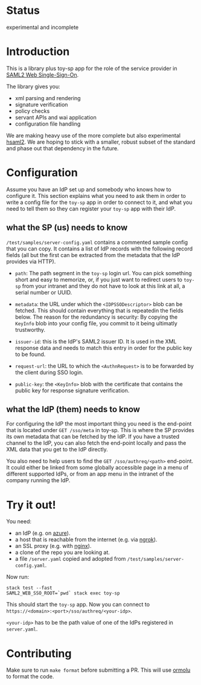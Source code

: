 # Status

experimental and incomplete

# Introduction

This is a library plus toy-sp app for the role of the service provider
in [SAML2 Web
Single-Sign-On](https://en.wikipedia.org/wiki/Security_Assertion_Markup_Language).

The library gives you:

- xml parsing and rendering
- signature verification
- policy checks
- servant APIs and wai application
- configuration file handling

We are making heavy use of the more complete but also experimental
[hsaml2](https://hackage.haskell.org/package/hsaml2/).  We are hoping
to stick with a smaller, robust subset of the standard and phase out
that dependency in the future.

# Configuration

Assume you have an IdP set up and somebody who knows how to configure
it.  This section explains what you need to ask them in order to write
a config file for the `toy-sp` app in order to connect to it, and what
you need to tell them so they can register your `toy-sp` app with
their IdP.

## what the SP (us) needs to know

`/test/samples/server-config.yaml` contains a commented sample config
that you can copy.  It contains a list of IdP records with the
following record fields (all but the first can be extracted from the
metadata that the IdP provides via HTTP).

- `path`: The path segment in the `toy-sp` login url.  You can pick
  something short and easy to memorize, or, if you just want to
  redirect users to `toy-sp` from your intranet and they do not have
  to look at this link at all, a serial number or UUID.

- `metadata`: the URL under which the `<IDPSSODescriptor>` blob can be
  fetched.  This should contain everything that is repeatedin the
  fields below.  The reason for the redundancy is security: By copying
  the `KeyInfo` blob into your config file, you commit to it being
  ultimatly trustworthy.

- `issuer-id`: this is the IdP's SAML2 issuer ID.  It is used in
  the XML response data and needs to match this entry in order for the
  public key to be found.

- `request-url`: the URL to which the `<AuthnRequest>` is to be
  forwarded by the client during SSO login.

- `public-key`: the `<KeyInfo>` blob with the certificate that
  contains the public key for response signature verification.

## what the IdP (them) needs to know

For configuring the IdP the most important thing you need is the
end-point that is located under `GET /sso/meta` in toy-sp.  This is
where the SP provides its own metadata that can be fetched by the IdP.
If you have a trusted channel to the IdP, you can also fetch the
end-point locally and pass the XML data that you get to the IdP
directly.

You also need to help users to find the `GET /sso/authreq/<path>`
end-point.  It could either be linked from some globally accessible
page in a menu of different supported IdPs, or from an app menu in the
intranet of the company running the IdP.

# Try it out!

You need:

- an IdP (e.g. on [azure](https://azure.microsoft.com/)).
- a host that is reachable from the internet (e.g. via [ngrok](https://ngrok.com/)).
- an SSL proxy (e.g. with [nginx](https://docs.nginx.com/nginx/)).
- a clone of the repo you are looking at.
- a file `/server.yaml` copied and adopted from `/test/samples/server-config.yaml`.

Now run:

```
stack test --fast
SAML2_WEB_SSO_ROOT=`pwd` stack exec toy-sp
```

This should start the `toy-sp` app.  Now you can connect to
`https://<domain>:<port>/sso/authreq/<your-idp>`.

`<your-idp>` has to be the path value of one of the IdPs registered in
`server.yaml`.

# Contributing

Make sure to run `make format` before submitting a PR.
This will use [ormolu](https://github.com/tweag/ormolu) to format the code.
